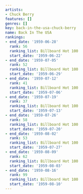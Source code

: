 ```yaml
---
artists:
- Chuck Berry
features: []
genres: []
key: back-in-the-usa-chuck-berry
name: Back In The USA
rankings:
- end_date: '1959-06-28'
  rank: 56
  ranking_list: Billboard Hot 100
  start_date: '1959-06-22'
- end_date: '1959-07-05'
  rank: 52
  ranking_list: Billboard Hot 100
  start_date: '1959-06-29'
- end_date: '1959-07-12'
  rank: 41
  ranking_list: Billboard Hot 100
  start_date: '1959-07-06'
- end_date: '1959-07-19'
  rank: 37
  ranking_list: Billboard Hot 100
  start_date: '1959-07-13'
- end_date: '1959-07-26'
  rank: 58
  ranking_list: Billboard Hot 100
  start_date: '1959-07-20'
- end_date: '1959-08-02'
  rank: 53
  ranking_list: Billboard Hot 100
  start_date: '1959-07-27'
- end_date: '1959-08-09'
  rank: 62
  ranking_list: Billboard Hot 100
  start_date: '1959-08-03'
- end_date: '1959-08-16'
  rank: 99
  ranking_list: Billboard Hot 100
  start_date: '1959-08-10'
---
```


